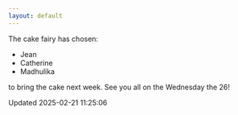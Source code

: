 ```yaml
---
layout: default
---
```


The cake fairy has chosen:
  -  Jean
  -  Catherine
  -  Madhulika

to bring the cake next week. See you all on the Wednesday the 26!


Updated 2025-02-21 11:25:06
